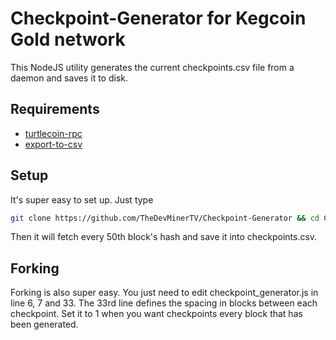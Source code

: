 # Checkpoint-Generator for Kegcoin Gold network

This NodeJS utility generates the current checkpoints.csv file from a daemon and saves it to disk.

## Requirements
- [turtlecoin-rpc](https://github.com/brandonlehmann/turtlecoin-rpc)
- [export-to-csv](https://github.com/alexcaza/export-to-csv)

## Setup

It's super easy to set up. Just type
```bash
git clone https://github.com/TheDevMinerTV/Checkpoint-Generator && cd Checkpoint-Generator && npm start
```
Then it will fetch every 50th block's hash and save it into checkpoints.csv.

## Forking

Forking is also super easy. You just need to edit checkpoint_generator.js in line 6, 7 and 33.
The 33rd line defines the spacing in blocks between each checkpoint. Set it to 1 when you want checkpoints every block that has been generated.
